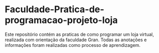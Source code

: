 # Faculdade-Pratica-de-programacao-projeto-loja
Este repositório contém as praticas de como programar um loja virtual, realizada com orientação da faculdade Gran.
Todas as anotações e informações foram realizadas como processo de aprendizagem.
